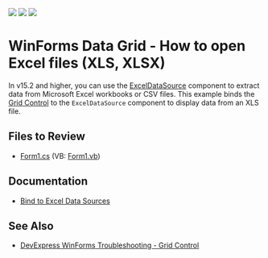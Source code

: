 <!-- default badges list -->
![](https://img.shields.io/endpoint?url=https://codecentral.devexpress.com/api/v1/VersionRange/128630546/15.2.3%2B)
[![](https://img.shields.io/badge/Open_in_DevExpress_Support_Center-FF7200?style=flat-square&logo=DevExpress&logoColor=white)](https://supportcenter.devexpress.com/ticket/details/E4104)
[![](https://img.shields.io/badge/📖_How_to_use_DevExpress_Examples-e9f6fc?style=flat-square)](https://docs.devexpress.com/GeneralInformation/403183)
<!-- default badges end -->


# WinForms Data Grid - How to open Excel files (XLS, XLSX)

In v15.2 and higher, you can use the [ExcelDataSource](https://docs.devexpress.com/CoreLibraries/DevExpress.DataAccess.Excel.ExcelDataSource) component to extract data from Microsoft Excel workbooks or CSV files. This example binds the [Grid Control](https://docs.devexpress.com/WindowsForms/DevExpress.XtraGrid.GridControl) to the `ExcelDataSource` component to display data from an XLS file.

<!-- default file list -->
## Files to Review
* [Form1.cs](./CS/Form1.cs) (VB: [Form1.vb](./VB/Form1.vb))
<!-- default file list end -->

## Documentation

* [Bind to Excel Data Sources](https://docs.devexpress.com/WindowsForms/115529/common-features/data-binding/binding-to-excel-data-sources)

## See Also

* [DevExpress WinForms Troubleshooting - Grid Control](https://go.devexpress.com/CheatSheets_WinForms_Examples_T934742.aspx)
